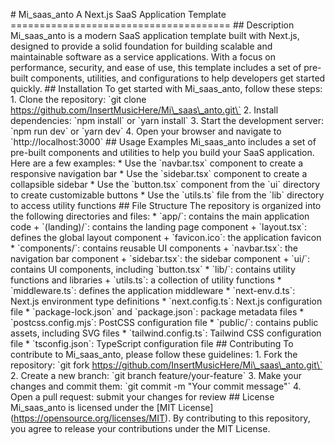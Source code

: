 \# Mi\_saas\_anto A Next.js SaaS Application Template ====================================== ## Description Mi\_saas\_anto is a modern SaaS application template built with Next.js, designed to provide a solid foundation for building scalable and maintainable software as a service applications. With a focus on performance, security, and ease of use, this template includes a set of pre-built components, utilities, and configurations to help developers get started quickly. ## Installation To get started with Mi\_saas\_anto, follow these steps: 1. Clone the repository: \`git clone https://github.com/InsertMusicHere/Mi\_saas\_anto.git\` 2. Install dependencies: \`npm install\` or \`yarn install\` 3. Start the development server: \`npm run dev\` or \`yarn dev\` 4. Open your browser and navigate to \`http://localhost:3000\` ## Usage Examples Mi\_saas\_anto includes a set of pre-built components and utilities to help you build your SaaS application. Here are a few examples: \* Use the \`navbar.tsx\` component to create a responsive navigation bar \* Use the \`sidebar.tsx\` component to create a collapsible sidebar \* Use the \`button.tsx\` component from the \`ui\` directory to create customizable buttons \* Use the \`utils.ts\` file from the \`lib\` directory to access utility functions ## File Structure The repository is organized into the following directories and files: \* \`app/\`: contains the main application code + \`(landing)/\`: contains the landing page component + \`layout.tsx\`: defines the global layout component + \`favicon.ico\`: the application favicon \* \`components/\`: contains reusable UI components + \`navbar.tsx\`: the navigation bar component + \`sidebar.tsx\`: the sidebar component + \`ui/\`: contains UI components, including \`button.tsx\` \* \`lib/\`: contains utility functions and libraries + \`utils.ts\`: a collection of utility functions \* \`middleware.ts\`: defines the application middleware \* \`next-env.d.ts\`: Next.js environment type definitions \* \`next.config.ts\`: Next.js configuration file \* \`package-lock.json\` and \`package.json\`: package metadata files \* \`postcss.config.mjs\`: PostCSS configuration file \* \`public/\`: contains public assets, including SVG files \* \`tailwind.config.ts\`: Tailwind CSS configuration file \* \`tsconfig.json\`: TypeScript configuration file ## Contributing To contribute to Mi\_saas\_anto, please follow these guidelines: 1. Fork the repository: \`git fork https://github.com/InsertMusicHere/Mi\_saas\_anto.git\` 2. Create a new branch: \`git branch feature/your-feature\` 3. Make your changes and commit them: \`git commit -m "Your commit message"\` 4. Open a pull request: submit your changes for review ## License Mi\_saas\_anto is licensed under the \[MIT License\](https://opensource.org/licenses/MIT). By contributing to this repository, you agree to release your contributions under the MIT License.
